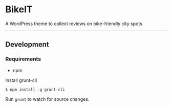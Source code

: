 # BikeIT

A WordPress theme to collect reviews on bike-friendly city spots

---

## Development

### Requirements

 - npm

Install grunt-cli

```
$ npm install -g grunt-cli
```

Run `grunt` to watch for source changes.
